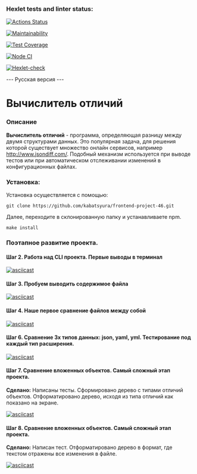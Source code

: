 ### Hexlet tests and linter status:
[![Actions Status](https://github.com/kabatsyura/frontend-project-46/actions/workflows/hexlet-check.yml/badge.svg)](https://github.com/kabatsyura/frontend-project-46/actions)

[![Maintainability](https://api.codeclimate.com/v1/badges/e8b1f0f88fcbf4189c04/maintainability)](https://codeclimate.com/github/kabatsyura/frontend-project-46/maintainability)

[![Test Coverage](https://api.codeclimate.com/v1/badges/e8b1f0f88fcbf4189c04/test_coverage)](https://codeclimate.com/github/kabatsyura/frontend-project-46/test_coverage)

[![Node CI](https://github.com/kabatsyura/frontend-project-46/workflows/Node%20CI/badge.svg)](https://github.com/kabatsyura/frontend-project-46/actions)

[![Hexlet-check](https://github.com/kabatsyura/frontend-project-46/workflows/hexlet-check/badge.svg)](https://github.com/kabatsyura/frontend-project-46/actions)

--- Русская версия ---

# Вычислитель отличий

### Описание

**Вычислитель отличий** - программа, определяющая разницу между двумя структурами данных. Это популярная задача, для решения которой существует множество онлайн сервисов, например http://www.jsondiff.com/. Подобный механизм используется при выводе тестов или при автоматическом отслеживании изменений в конфигурационных файлах.

### Установка:  

Установка осуществляется с помощью:

```
git clone https://github.com/kabatsyura/frontend-project-46.git

```
Далее, переходите в склонированную папку и устанавливаете npm.

```
make install

```

### Поэтапное развитие проекта.

#### Шаг 2. Работа над CLI проекта. Первые выводы в терминал

[![asciicast](https://asciinema.org/a/x2mtnG3iX3XE6n293czYqeVcz.svg)](https://asciinema.org/a/x2mtnG3iX3XE6n293czYqeVcz)

#### Шаг 3. Пробуем выводить содержимое файла

[![asciicast](https://asciinema.org/a/BSrDUqIKzanAhvbsbc5TD72JP.svg)](https://asciinema.org/a/BSrDUqIKzanAhvbsbc5TD72JP)

#### Шаг 4. Наше первое сравнение файлов между собой

[![asciicast](https://asciinema.org/a/GbL9iBwX5WcoNGrYCBA6eYewR.svg)](https://asciinema.org/a/GbL9iBwX5WcoNGrYCBA6eYewR)

#### Шаг 6. Сравнение 3х типов данных: json, yaml, yml. Тестирование под каждый тип расширения.

[![asciicast](https://asciinema.org/a/HZcoAiUMI2FPIFSCiJFvtgBQP.svg)](https://asciinema.org/a/HZcoAiUMI2FPIFSCiJFvtgBQP)

#### Шаг 7. Сравнение вложенных объектов. Самый сложный этап проекта.

**Сделано:**
Написаны тесты.
Сформировано дерево с типами отличий объектов.
Отформатировано дерево, исходя из типа отличий как показано на экране.

[![asciicast](https://asciinema.org/a/Au5vhstsJV2l9Ll3FRmcasERj.svg)](https://asciinema.org/a/Au5vhstsJV2l9Ll3FRmcasERj)

#### Шаг 8. Сравнение вложенных объектов. Самый сложный этап проекта.

**Сделано:**
Написан тест.
Отформатировано дерево в формат, где текстом отражены все изменения в файле.

[![asciicast](https://asciinema.org/a/iVDEV9nA49GYkMkfc2H7wFRyf.svg)](https://asciinema.org/a/iVDEV9nA49GYkMkfc2H7wFRyf)
